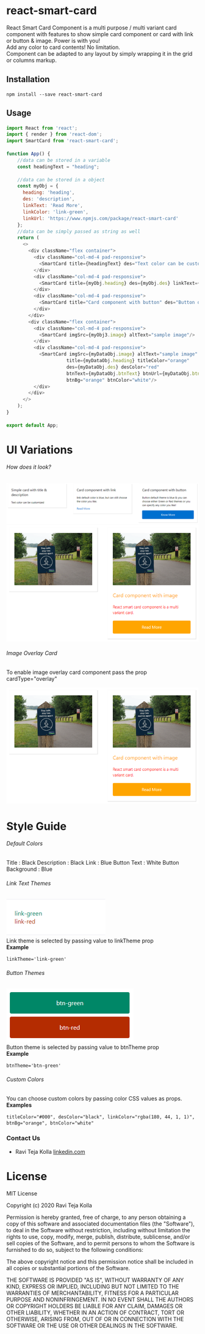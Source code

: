 # react-smart-card
React Smart Card Component is a multi purpose / multi variant card component with features to show simple card component or card with link or button & image. Power is with you!   
Add any color to card contents! No limitation.  
Component can be adapted to any layout by simply wrapping it in the grid or columns markup.

## Installation
```
npm install --save react-smart-card
```

## Usage
```javascript
import React from 'react';
import { render } from 'react-dom';
import SmartCard from 'react-smart-card';

function App() {
    //data can be stored in a variable
    const headingText = "heading";

    //data can be stored in a object
    const myObj = {
      heading: 'heading',
      des: 'description',
      linkText: 'Read More',
      linkColor: 'link-green',
      linkUrl: 'https://www.npmjs.com/package/react-smart-card'
    };
    //data can be simply passed as string as well
    return (
      <>
        <div className="flex container">
          <div className="col-md-4 pad-responsive">
            <SmartCard title={headingText} des="Text color can be customized" />
          </div>
          <div className="col-md-4 pad-responsive">
            <SmartCard title={myObj.heading} des={myObj.des} linkText={myObj.linkText} linkColor={myObj.linkColor} linkUrl={myObj.linkUrl}/>
          </div>
          <div className="col-md-4 pad-responsive">
            <SmartCard title="Card component with button" des="Button default theme is blue & you can choose either Green or Red themes or you can specify any color you like! " btnUrl="/path" btnText="Know More" btnTheme="btn-green"/>
          </div>
        </div>
        <div className="flex container">
          <div className="col-md-4 pad-responsive">
            <SmartCard imgSrc={myObj3.image} altText="sample image"/>
          </div>
          <div className="col-md-4 pad-responsive">
            <SmartCard imgSrc={myDataObj.image} altText="sample image"
                      title={myDataObj.heading} titleColor="orange"
                      des={myDataObj.des} desColor="red"
                      btnText={myDataObj.btnText} btnUrl={myDataObj.btnUrl}
                      btnBg="orange" btnColor="white"/>
          </div>
        </div>
      </>
    );
}

export default App;
```  
# UI Variations

###### How does it look?
![Alt text](screen-shots/react-smart-card1.PNG?raw=true "React Smart Card")  
![Alt text](screen-shots/react-smart-card2.PNG?raw=true "React Smart Card")

###### Image Overlay Card
To enable image overlay card component pass the prop cardType="overlay"

![Alt text](screen-shots/react-smart-card2.PNG?raw=true "React Smart Card")

# Style Guide

###### Default Colors
Title : Black
Description : Black
Link : Blue
Button Text : White
Button Background : Blue

###### Link Text Themes
![Alt text](screen-shots/link-themes.PNG?raw=true "Link Text Themes")  
Link theme is selected by passing value to linkTheme prop  
**Example**
```
linkTheme='link-green'
```

###### Button Themes
![Alt text](screen-shots/button-themes.PNG?raw=true "Button Themes")  
Button theme is selected by passing value to btnTheme prop  
**Example**
```
btnTheme='btn-green'
```

###### Custom Colors
You can choose custom colors by passing color CSS values as props.  
**Examples**
```
titleColor="#000", desColor="black", linkColor="rgba(180, 44, 1, 1)", btnBg="orange", btnColor="white"
```
### Contact Us

+ Ravi Teja Kolla [linkedin.com](https://www.linkedin.com/in/ravitejakolla)

# License

MIT License

Copyright (c) 2020 Ravi Teja Kolla

Permission is hereby granted, free of charge, to any person obtaining a copy
of this software and associated documentation files (the "Software"), to deal
in the Software without restriction, including without limitation the rights
to use, copy, modify, merge, publish, distribute, sublicense, and/or sell
copies of the Software, and to permit persons to whom the Software is
furnished to do so, subject to the following conditions:

The above copyright notice and this permission notice shall be included in all
copies or substantial portions of the Software.

THE SOFTWARE IS PROVIDED "AS IS", WITHOUT WARRANTY OF ANY KIND, EXPRESS OR
IMPLIED, INCLUDING BUT NOT LIMITED TO THE WARRANTIES OF MERCHANTABILITY,
FITNESS FOR A PARTICULAR PURPOSE AND NONINFRINGEMENT. IN NO EVENT SHALL THE
AUTHORS OR COPYRIGHT HOLDERS BE LIABLE FOR ANY CLAIM, DAMAGES OR OTHER
LIABILITY, WHETHER IN AN ACTION OF CONTRACT, TORT OR OTHERWISE, ARISING FROM,
OUT OF OR IN CONNECTION WITH THE SOFTWARE OR THE USE OR OTHER DEALINGS IN THE
SOFTWARE.
